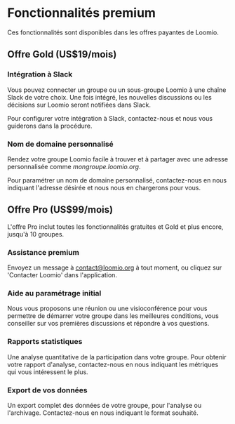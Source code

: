 # Fonctionnalités premium
Ces fonctionnalités sont disponibles dans les offres payantes de Loomio.

## Offre Gold (US$19/mois)

### Intégration à Slack

Vous pouvez connecter un groupe ou un sous-groupe Loomio à une chaîne Slack de votre choix. Une fois intégré, les nouvelles discussions ou les décisions sur Loomio seront notifiées dans Slack.

Pour configurer votre intégration à Slack, contactez-nous et nous vous guiderons dans la procédure.

### Nom de domaine personnalisé
Rendez votre groupe Loomio facile à trouver et à partager avec une adresse personnalisée comme *mongroupe.loomio.org*.

Pour paramétrer un nom de domaine personnalisé, contactez-nous en nous indiquant l'adresse désirée et nous nous en chargerons pour vous.

## Offre Pro (US$99/mois)
L'offre Pro inclut toutes les fonctionnalités gratuites et Gold et plus encore, jusqu'à 10 groupes.

### Assistance premium
Envoyez un message à contact@loomio.org à tout moment, ou cliquez sur 'Contacter Loomio' dans l'application.

### Aide au paramétrage initial
Nous vous proposons une réunion ou une visioconférence pour vous permettre de démarrer votre groupe dans les meilleures conditions, vous conseiller sur vos premières discussions et répondre à vos questions.

### Rapports statistiques
Une analyse quantitative de la participation dans votre groupe. Pour obtenir votre rapport d'analyse, contactez-nous en nous indiquant les métriques qui vous intéressent le plus.

### Export de vos données
Un export complet des données de votre groupe, pour l'analyse ou l'archivage. Contactez-nous en nous indiquant le format souhaité.
